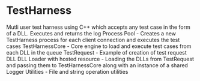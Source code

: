 # TestHarness
Mutli user test harness using C++ which accepts any test case in the form of a DLL. Executes and returns the log
Process Pool - Creates a new TestHarness process for each client connection and executes the test cases
TestHarnessCore - Core engine to load and execute test cases from each DLL in the queue
TestRequest - Example of creation of test request DLL
DLL Loader with hosted resource - Loading the DLLs from TestRequest and passing them to TestHarnessCore along with an instance of a shared Logger
Utilities - File and string operation utilities
